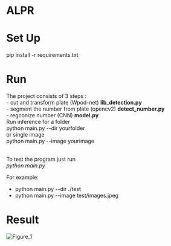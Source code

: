 <h1><b>ALPR</b></h1>

<h1>Set Up</h1>
pip install -r requirements.txt


<h1>Run</h1>
The project consists of 3 steps :<br>
- cut and transform plate (Wpod-net) <b>lib_detection.py</b><br>
- segment the number from plate (opencv2) <b>detect_number.py</b><br>
- regconize number (CNN) <b>model.py</b>

<br>
Run inference for a folder <br>
python main.py --dir yourfolder <br> <yourimage folder>
or single image <br>
python main.py --image yourimage <br><br> 


To test the program just run <br>
  <i>python main.py</i>
  
For example:
  - python main.py --dir ./test
  - python main.py --image test/images.jpeg
  
<h1>Result </h1>  

  ![Figure_1](https://user-images.githubusercontent.com/56443812/137426501-3303170b-e2ee-4ce9-9490-6d79782cd90c.png)
  
